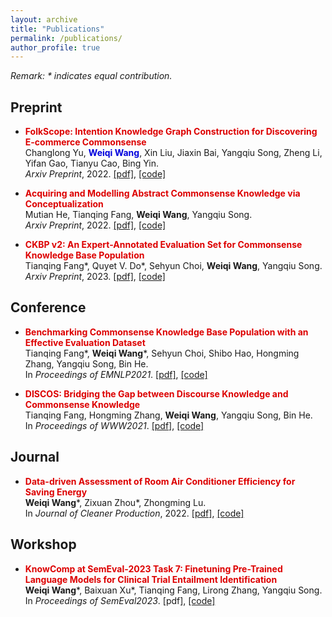 ```yaml
---
layout: archive
title: "Publications"
permalink: /publications/
author_profile: true
---
```


*Remark: \* indicates equal contribution.*

## Preprint

- <font color="#dd0000">**FolkScope: Intention Knowledge Graph Construction for Discovering E-commerce Commonsense</font>**\
Changlong Yu, <font color="0000dd">**Weiqi Wang**</font>, Xin Liu, Jiaxin Bai, Yangqiu Song, Zheng Li, Yifan Gao, Tianyu Cao, Bing Yin.\
*Arxiv Preprint*, 2022. [[pdf]](https://arxiv.org/pdf/2211.08316.pdf), [[code]](https://github.com/HKUST-KnowComp/FolkScope)

- <font color="#dd0000">**Acquiring and Modelling Abstract Commonsense Knowledge via Conceptualization</font>**\
Mutian He, Tianqing Fang, **Weiqi Wang**, Yangqiu Song.\
*Arxiv Preprint*, 2022. [[pdf]](https://arxiv.org/pdf/2206.01532.pdf), [[code]](https://github.com/HKUST-KnowComp/atomic-conceptualization)

- <font color="#dd0000">**CKBP v2: An Expert-Annotated Evaluation Set for Commonsense Knowledge Base Population</font>**\
Tianqing Fang\*, Quyet V. Do\*, Sehyun Choi, **Weiqi Wang**, Yangqiu Song.\
*Arxiv Preprint*, 2023. [[pdf]](https://arxiv.org/pdf/2304.10392.pdf), [[code]](https://github.com/HKUST-KnowComp/CSKB-Population)

## Conference

- <font color="#dd0000">**Benchmarking Commonsense Knowledge Base Population with an Effective Evaluation Dataset</font>**\
Tianqing Fang\*, **Weiqi Wang**\*, Sehyun Choi, Shibo Hao, Hongming Zhang, Yangqiu Song, Bin He.\
In *Proceedings of EMNLP2021*. [[pdf]](https://aclanthology.org/2021.emnlp-main.705.pdf), [[code]](https://github.com/HKUST-KnowComp/CSKB-Population)

- <font color="#dd0000">**DISCOS: Bridging the Gap between Discourse Knowledge and Commonsense Knowledge</font>**\
Tianqing Fang, Hongming Zhang, **Weiqi Wang**, Yangqiu Song, Bin He.\
In *Proceedings of WWW2021*. [[pdf]](https://dl.acm.org/doi/pdf/10.1145/3442381.3450117), [[code]](https://github.com/HKUST-KnowComp/DISCOS-commonsense)

## Journal

- <font color="#dd0000">**Data-driven Assessment of Room Air Conditioner Efficiency for Saving Energy</font>**\
**Weiqi Wang**\*, Zixuan Zhou\*, Zhongming Lu.\
In *Journal of Cleaner Production*, 2022. [[pdf]](https://doi.org/10.1016/j.jclepro.2022.130615), [[code]](https://github.com/MighTy-Weaver/Inefficient-AC-detection)

## Workshop

- <font color="#dd0000">**KnowComp at SemEval-2023 Task 7: Finetuning Pre-Trained Language Models for Clinical Trial Entailment Identification</font>**\
**Weiqi Wang**\*, Baixuan Xu\*, Tianqing Fang, Lirong Zhang, Yangqiu Song.\
In *Proceedings of SemEval2023*. [pdf], [[code]](https://github.com/HKUST-KnowComp/NLI4CT)
